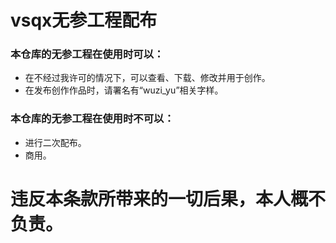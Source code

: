 # vsqx无参工程配布
### 本仓库的无参工程在使用时可以：
- 在不经过我许可的情况下，可以查看、下载、修改并用于创作。
- 在发布创作作品时，请署名有“wuzi_yu”相关字样。

### 本仓库的无参工程在使用时不可以：
- 进行二次配布。
- 商用。

# 违反本条款所带来的一切后果，本人概不负责。
